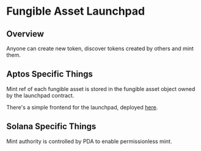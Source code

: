# Fungible Asset Launchpad

## Overview

Anyone can create new token, discover tokens created by others and mint them.

## Aptos Specific Things

Mint ref of each fungible asset is stored in the fungible asset object owned by the launchpad contract.

There's a simple frontend for the launchpad, deployed [here](https://fungible-asset-launchpad.vercel.app/).

## Solana Specific Things

Mint authority is controlled by PDA to enable permissionless mint.
